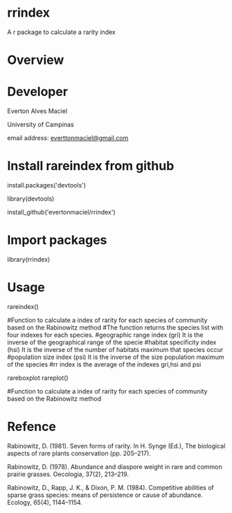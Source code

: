 # rrindex
A r package to calculate a rarity index

# Overview

# Developer

Everton Alves Maciel

University of Campinas

email address: <everttonmaciel@gmail.com>

# Install rareindex from github

install.packages('devtools')

library(devtools)

install_github('evertonmaciel/rrindex')

# Import packages
library(rrindex)

# Usage

rareindex()

#Function to calculate a index of rarity for each species of community based on the Rabinowitz method
#The function returns the species list with four indexes for each species. 
#geographic range index (gri) It is the inverse of the geographical range of the specie
#habitat specificity index (hsi) It is the inverse of the number of habitats maximum that species occur
#population size index (psi) It is the inverse of the size population maximum of the species
#rr index is the average of the indexes gri,hsi and psi

rareboxplot
rareplot()

#Function to calculate a index of rarity for each species of community based on the Rabinowitz method


# Refence
Rabinowitz, D. (1981). Seven forms of rarity. In H. Synge (Ed.), The biological aspects of rare plants conservation (pp. 205–217).

Rabinowitz, D. (1978). Abundance and diaspore weight in rare and common prairie grasses. Oecologia, 37(2), 213–219.

Rabinowitz, D., Rapp, J. K., & Dixon, P. M. (1984). Competitive abilities of sparse grass species: means of persistence or cause of abundance. Ecology, 65(4), 1144–1154.

